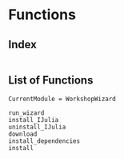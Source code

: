 # Functions

## Index

```@index
```

## List of Functions

```@meta
CurrentModule = WorkshopWizard
```

```@docs
run_wizard
install_IJulia
uninstall_IJulia
download
install_dependencies
install
```
